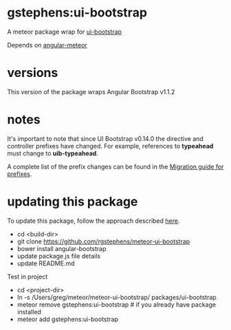 gstephens:ui-bootstrap
======================

A meteor package wrap for [ui-bootstrap](https://angular-ui.github.io/bootstrap/)

Depends on [angular-meteor](https://github.com/Urigo/angular-meteor) 

versions
========
This version of the package wraps Angular Bootstrap v1.1.2

notes
=====
It's important to note that since UI Bootstrap v0.14.0 the directive and controller prefixes have changed. For example, references to **typeahead** must change to **uib-typeahead**.

A complete list of the prefix changes can be found in the [Migration guide for prefixes](https://github.com/angular-ui/bootstrap/wiki/Migration-guide-for-prefixes).

updating this package
=====================
To update this package, follow the approach described [here](https://gun.io/blog/how-to-github-fork-branch-and-pull-request/).

- cd \<build-dir>
- git clone https://github.com/rgstephens/meteor-ui-bootstrap
- bower install angular-bootstrap
- update package.js file details
- update README.md

Test in project

- cd \<project-dir>
- ln -s /Users/greg/meteor/meteor-ui-bootstrap/ packages/ui-bootstrap
- meteor remove gstephens:ui-bootstrap # if you already have package installed
- meteor add gstephens:ui-bootstrap
